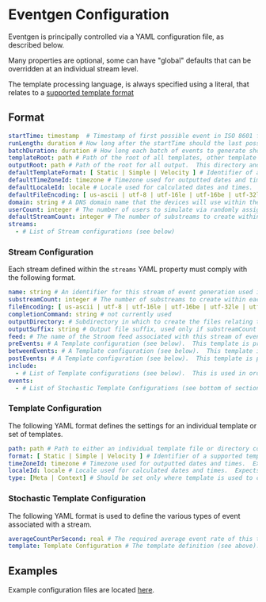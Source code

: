# Eventgen Configuration
Eventgen is principally controlled via a YAML configuration file, as described below.

Many properties are optional, some can have "global" defaults that can be overridden at an individual stream level.

The template processing language, is always specified using a literal, that relates to a [supported template format](templateFormats.md)

## Format 
```yaml
startTime: timestamp  # Timestamp of first possible event in ISO 8601 format.  E.g. 2020-01-01T00:00:00.000Z
runLength: duration # How long after the startTime should the last possible event be.  ISO 8601 format, e.g. P1D
batchDuration: duration # How long each batch of events to generate should last.  ISO 8601 format, e.g. PT10M
templateRoot: path # Path of the root of all templates, other template paths are relative to this unless they start with /
outputRoot: path # Path of the root for all output.  This directory and subdirectories will be created by the application if required
defaultTemplateFormat: [ Static | Simple | Velocity ] # Identifier of a supported template format
defaultTimeZoneId: timezone # Timezone used for outputted dates and times.  Expects an id as per Java 12 Timezone.getTimeZone(String) method
defaultLocaleId: locale # Locale used for calculated dates and times.  Expects an id as per Java 12 Locale.forLanguageTag(localeId) method
defaultFileEncoding: [ us-ascii | utf-8 | utf-16le | utf-16be | utf-32le | utf-32be ] # encoding used for generated files
domain: string # A DNS domain name that the devices will use within their fully qualified domain names (can be imaginary, does not need to resolve)
userCount: integer # The number of users to simulate via randomly assigning to $user variable during processing
defaultStreamCount: integer # The number of substreams to create within each zip for a particular time period (equates to number of simulated hosts)
streams:
  - # List of Stream configurations (see below)
```

### Stream Configuration
Each stream defined within the `streams` YAML property must comply with the following format.
```yaml
name: string # An identifier for this stream of event generation used in filename creation.
substreamCount: integer # The number of substreams to create within each zip for a particular time period (equates to number of simulated hosts)
fileEncoding: [ us-ascii | utf-8 | utf-16le | utf-16be | utf-32le | utf-32be ] # encoding used for generated files
completionCommand: string # not currently used
outputDirectory: # Subdirectory in which to create the files relating to this stream of events.
outputSuffix: string # Output file suffix, used only if substreamCount is 0 so a zip is not created.
feed: # The name of the Stroom feed associated with this stream of events, used as a prefix for the output filename.
preEvents: # A Template configuration (see below).  This template is processed before any events.
betweenEvents: # A Template configuration (see below).  This template is processed between all events.
postEvents: # A Template configuration (see below).  This template is processed after all events.
include:
  - # List of Template configurations (see below).  This is used in order to create Context and Meta files associated with the event stream.
events:
  - # List of Stochastic Template Configurations (see bottom of section) used to generate the individual events
```

### Template Configuration
The following YAML format defines the settings for an individual template or set of templates.

```yaml
path: path # Path to either an individual template file or directory containing template files.  Relative to the template root, unless starts with /
format: [ Static | Simple | Velocity ] # Identifier of a supported template format
timeZoneId: timezone # Timezone used for outputted dates and times.  Expects an id as per Java 12 Timezone.getTimeZone(String) method
localeId: locale # Locale used for calculated dates and times.  Expects an id as per Java 12 Locale.forLanguageTag(localeId) method
type: [Meta | Context] # Should be set only where template is used to create a .meta or .ctx file associated with each event substream
```

### Stochastic Template Configuration
The following YAML format is used to define the various types of event associated with a stream.
```yaml
averageCountPerSecond: real # The required average event rate of this template (or set of templates). 
template: Template Configuration # The template definition (see above).
``` 
    
## Examples

Example configuration files are located [here](src/main/resources).
